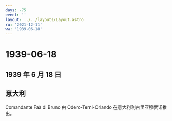 ```yaml
---
days: -75
event: ''
layout: ../../layouts/Layout.astro
ru: '2021-12-11'
ww: '1939-06-18'
---
```


# 1939-06-18

## 1939 年 6 月 18 日

## 意大利

Comandante Faà di Bruno 由 Odero-Terni-Orlando
在意大利利古里亚穆贾诺推出。